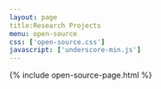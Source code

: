 ```yaml
---
layout: page
title:Research Projects
menu: open-source
css: ['open-source.css']
javascript: ['underscore-min.js']
---
```

{% include open-source-page.html %}